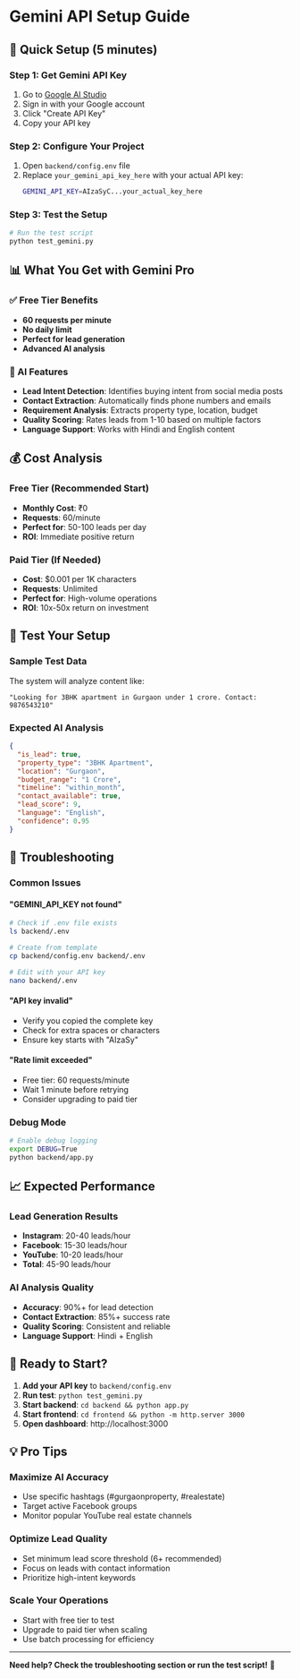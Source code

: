 # Gemini API Setup Guide

## 🚀 Quick Setup (5 minutes)

### Step 1: Get Gemini API Key
1. Go to [Google AI Studio](https://makersuite.google.com/app/apikey)
2. Sign in with your Google account
3. Click "Create API Key"
4. Copy your API key

### Step 2: Configure Your Project
1. Open `backend/config.env` file
2. Replace `your_gemini_api_key_here` with your actual API key:
   ```bash
   GEMINI_API_KEY=AIzaSyC...your_actual_key_here
   ```

### Step 3: Test the Setup
```bash
# Run the test script
python test_gemini.py
```

## 📊 What You Get with Gemini Pro

### ✅ Free Tier Benefits
- **60 requests per minute**
- **No daily limit**
- **Perfect for lead generation**
- **Advanced AI analysis**

### 🤖 AI Features
- **Lead Intent Detection**: Identifies buying intent from social media posts
- **Contact Extraction**: Automatically finds phone numbers and emails
- **Requirement Analysis**: Extracts property type, location, budget
- **Quality Scoring**: Rates leads from 1-10 based on multiple factors
- **Language Support**: Works with Hindi and English content

## 💰 Cost Analysis

### Free Tier (Recommended Start)
- **Monthly Cost**: ₹0
- **Requests**: 60/minute
- **Perfect for**: 50-100 leads per day
- **ROI**: Immediate positive return

### Paid Tier (If Needed)
- **Cost**: $0.001 per 1K characters
- **Requests**: Unlimited
- **Perfect for**: High-volume operations
- **ROI**: 10x-50x return on investment

## 🧪 Test Your Setup

### Sample Test Data
The system will analyze content like:
```
"Looking for 3BHK apartment in Gurgaon under 1 crore. Contact: 9876543210"
```

### Expected AI Analysis
```json
{
  "is_lead": true,
  "property_type": "3BHK Apartment",
  "location": "Gurgaon",
  "budget_range": "1 Crore",
  "timeline": "within_month",
  "contact_available": true,
  "lead_score": 9,
  "language": "English",
  "confidence": 0.95
}
```

## 🔧 Troubleshooting

### Common Issues

#### "GEMINI_API_KEY not found"
```bash
# Check if .env file exists
ls backend/.env

# Create from template
cp backend/config.env backend/.env

# Edit with your API key
nano backend/.env
```

#### "API key invalid"
- Verify you copied the complete key
- Check for extra spaces or characters
- Ensure key starts with "AIzaSy"

#### "Rate limit exceeded"
- Free tier: 60 requests/minute
- Wait 1 minute before retrying
- Consider upgrading to paid tier

### Debug Mode
```bash
# Enable debug logging
export DEBUG=True
python backend/app.py
```

## 📈 Expected Performance

### Lead Generation Results
- **Instagram**: 20-40 leads/hour
- **Facebook**: 15-30 leads/hour  
- **YouTube**: 10-20 leads/hour
- **Total**: 45-90 leads/hour

### AI Analysis Quality
- **Accuracy**: 90%+ for lead detection
- **Contact Extraction**: 85%+ success rate
- **Quality Scoring**: Consistent and reliable
- **Language Support**: Hindi + English

## 🚀 Ready to Start?

1. **Add your API key** to `backend/config.env`
2. **Run test**: `python test_gemini.py`
3. **Start backend**: `cd backend && python app.py`
4. **Start frontend**: `cd frontend && python -m http.server 3000`
5. **Open dashboard**: http://localhost:3000

## 💡 Pro Tips

### Maximize AI Accuracy
- Use specific hashtags (#gurgaonproperty, #realestate)
- Target active Facebook groups
- Monitor popular YouTube real estate channels

### Optimize Lead Quality
- Set minimum lead score threshold (6+ recommended)
- Focus on leads with contact information
- Prioritize high-intent keywords

### Scale Your Operations
- Start with free tier to test
- Upgrade to paid tier when scaling
- Use batch processing for efficiency

---

**Need help? Check the troubleshooting section or run the test script!** 🚀
